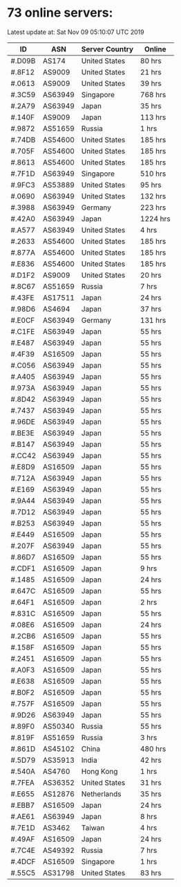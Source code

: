 # 73 online servers:

Latest update at: Sat Nov 09 05:10:07 UTC 2019

| ID | ASN | Server Country | Online |
| -- | --- | -------------- | ------ |
| #.D09B | AS174 | United States | 80 hrs |
| #.8F12 | AS9009 | United States | 21 hrs |
| #.0613 | AS9009 | United States | 39 hrs |
| #.3C59 | AS63949 | Singapore | 768 hrs |
| #.2A79 | AS63949 | Japan | 35 hrs |
| #.140F | AS9009 | Japan | 113 hrs |
| #.9872 | AS51659 | Russia | 1 hrs |
| #.74DB | AS54600 | United States | 185 hrs |
| #.705F | AS54600 | United States | 185 hrs |
| #.8613 | AS54600 | United States | 185 hrs |
| #.7F1D | AS63949 | Singapore | 510 hrs |
| #.9FC3 | AS53889 | United States | 95 hrs |
| #.0690 | AS63949 | United States | 132 hrs |
| #.3988 | AS63949 | Germany | 223 hrs |
| #.42A0 | AS63949 | Japan | 1224 hrs |
| #.A577 | AS63949 | United States | 4 hrs |
| #.2633 | AS54600 | United States | 185 hrs |
| #.877A | AS54600 | United States | 185 hrs |
| #.E836 | AS54600 | United States | 185 hrs |
| #.D1F2 | AS9009 | United States | 20 hrs |
| #.8C67 | AS51659 | Russia | 7 hrs |
| #.43FE | AS17511 | Japan | 24 hrs |
| #.98D6 | AS4694 | Japan | 37 hrs |
| #.E0CF | AS63949 | Germany | 131 hrs |
| #.C1FE | AS63949 | Japan | 55 hrs |
| #.E487 | AS63949 | Japan | 55 hrs |
| #.4F39 | AS16509 | Japan | 55 hrs |
| #.C056 | AS63949 | Japan | 55 hrs |
| #.A405 | AS63949 | Japan | 55 hrs |
| #.973A | AS63949 | Japan | 55 hrs |
| #.8D42 | AS63949 | Japan | 55 hrs |
| #.7437 | AS63949 | Japan | 55 hrs |
| #.96DE | AS63949 | Japan | 55 hrs |
| #.BE3E | AS63949 | Japan | 55 hrs |
| #.B147 | AS63949 | Japan | 55 hrs |
| #.CC42 | AS63949 | Japan | 55 hrs |
| #.E8D9 | AS16509 | Japan | 55 hrs |
| #.712A | AS63949 | Japan | 55 hrs |
| #.E169 | AS63949 | Japan | 55 hrs |
| #.9A44 | AS63949 | Japan | 55 hrs |
| #.7D12 | AS63949 | Japan | 55 hrs |
| #.B253 | AS63949 | Japan | 55 hrs |
| #.E449 | AS16509 | Japan | 55 hrs |
| #.207F | AS63949 | Japan | 55 hrs |
| #.86D7 | AS16509 | Japan | 55 hrs |
| #.CDF1 | AS16509 | Japan | 9 hrs |
| #.1485 | AS16509 | Japan | 24 hrs |
| #.647C | AS16509 | Japan | 55 hrs |
| #.64F1 | AS16509 | Japan | 2 hrs |
| #.831C | AS16509 | Japan | 55 hrs |
| #.08E6 | AS16509 | Japan | 24 hrs |
| #.2CB6 | AS16509 | Japan | 55 hrs |
| #.158F | AS16509 | Japan | 55 hrs |
| #.2451 | AS16509 | Japan | 55 hrs |
| #.A0F3 | AS16509 | Japan | 55 hrs |
| #.E638 | AS16509 | Japan | 55 hrs |
| #.B0F2 | AS16509 | Japan | 55 hrs |
| #.757F | AS16509 | Japan | 55 hrs |
| #.9D26 | AS63949 | Japan | 55 hrs |
| #.89F0 | AS50340 | Russia | 55 hrs |
| #.819F | AS51659 | Russia | 3 hrs |
| #.861D | AS45102 | China | 480 hrs |
| #.5D79 | AS35913 | India | 42 hrs |
| #.540A | AS4760 | Hong Kong | 1 hrs |
| #.7FEA | AS36352 | United States | 31 hrs |
| #.E655 | AS12876 | Netherlands | 35 hrs |
| #.EBB7 | AS16509 | Japan | 24 hrs |
| #.AE61 | AS63949 | Japan | 8 hrs |
| #.7E1D | AS3462 | Taiwan | 4 hrs |
| #.49AF | AS16509 | Japan | 24 hrs |
| #.7C4E | AS49392 | Russia | 7 hrs |
| #.4DCF | AS16509 | Singapore | 1 hrs |
| #.55C5 | AS31798 | United States | 83 hrs |

